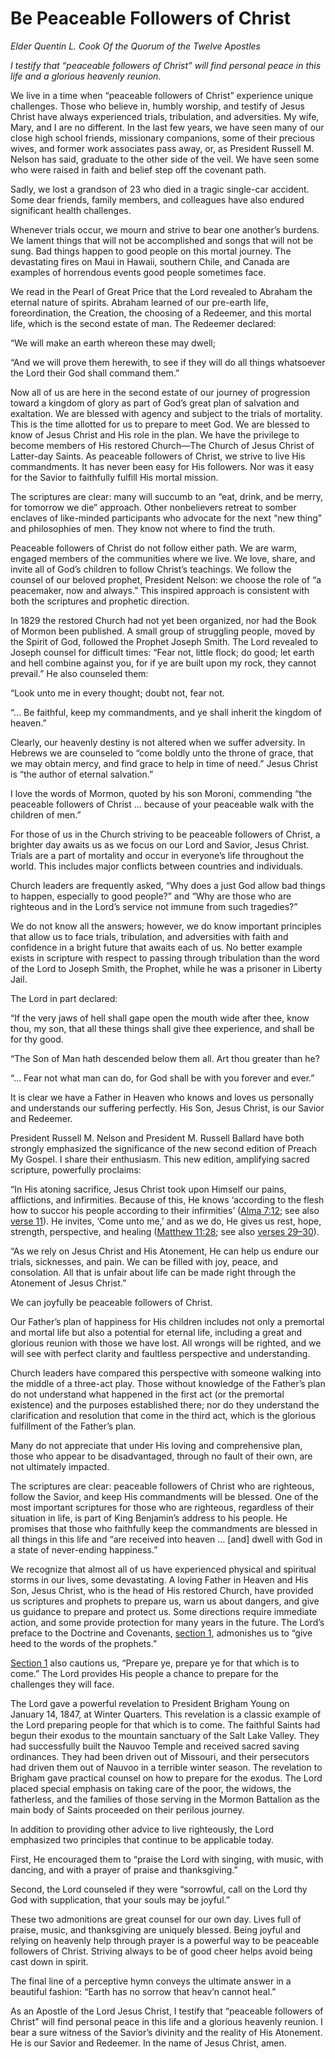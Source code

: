 # Be Peaceable Followers of Christ

*Elder Quentin L. Cook Of the Quorum of the Twelve Apostles*

*I testify that “peaceable followers of Christ” will find personal peace in this life and a glorious heavenly reunion.*

<div class="body-block">

We live in a time when “peaceable followers of Christ” experience unique challenges. Those who believe in, humbly worship, and testify of Jesus Christ have always experienced trials, tribulation, and adversities. My wife, Mary, and I are no different. In the last few years, we have seen many of our close high school friends, missionary companions, some of their precious wives, and former work associates pass away, or, as President Russell M. Nelson has said, graduate to the other side of the veil. We have seen some who were raised in faith and belief step off the covenant path.

Sadly, we lost a grandson of 23 who died in a tragic single-car accident. Some dear friends, family members, and colleagues have also endured significant health challenges.

Whenever trials occur, we mourn and strive to bear one another’s burdens. We lament things that will not be accomplished and songs that will not be sung. Bad things happen to good people on this mortal journey. The devastating fires on Maui in Hawaii, southern Chile, and Canada are examples of horrendous events good people sometimes face.

We read in the Pearl of Great Price that the Lord revealed to Abraham the eternal nature of spirits. Abraham learned of our pre-earth life, foreordination, the Creation, the choosing of a Redeemer, and this mortal life, which is the second estate of man. The Redeemer declared:

“We will make an earth whereon these may dwell;

“And we will prove them herewith, to see if they will do all things whatsoever the Lord their God shall command them.”

Now all of us are here in the second estate of our journey of progression toward a kingdom of glory as part of God’s great plan of salvation and exaltation. We are blessed with agency and subject to the trials of mortality. This is the time allotted for us to prepare to meet God. We are blessed to know of Jesus Christ and His role in the plan. We have the privilege to become members of His restored Church—The Church of Jesus Christ of Latter-day Saints. As peaceable followers of Christ, we strive to live His commandments. It has never been easy for His followers. Nor was it easy for the Savior to faithfully fulfill His mortal mission.

The scriptures are clear: many will succumb to an “eat, drink, and be merry, for tomorrow we die” approach. Other nonbelievers retreat to somber enclaves of like-minded participants who advocate for the next “new thing” and philosophies of men. They know not where to find the truth.

Peaceable followers of Christ do not follow either path. We are warm, engaged members of the communities where we live. We love, share, and invite all of God’s children to follow Christ’s teachings. We follow the counsel of our beloved prophet, President Nelson: we choose the role of “a peacemaker, now and always.” This inspired approach is consistent with both the scriptures and prophetic direction.

In 1829 the restored Church had not yet been organized, nor had the Book of Mormon been published. A small group of struggling people, moved by the Spirit of God, followed the Prophet Joseph Smith. The Lord revealed to Joseph counsel for difficult times: “Fear not, little flock; do good; let earth and hell combine against you, for if ye are built upon my rock, they cannot prevail.” He also counseled them:

“Look unto me in every thought; doubt not, fear not.

“… Be faithful, keep my commandments, and ye shall inherit the kingdom of heaven.”

Clearly, our heavenly destiny is not altered when we suffer adversity. In Hebrews we are counseled to “come boldly unto the throne of grace, that we may obtain mercy, and find grace to help in time of need.” Jesus Christ is “the author of eternal salvation.”

I love the words of Mormon, quoted by his son Moroni, commending “the peaceable followers of Christ … because of your peaceable walk with the children of men.”

For those of us in the Church striving to be peaceable followers of Christ, a brighter day awaits us as we focus on our Lord and Savior, Jesus Christ. Trials are a part of mortality and occur in everyone’s life throughout the world. This includes major conflicts between countries and individuals.

Church leaders are frequently asked, “Why does a just God allow bad things to happen, especially to good people?” and “Why are those who are righteous and in the Lord’s service not immune from such tragedies?”

We do not know all the answers; however, we do know important principles that allow us to face trials, tribulation, and adversities with faith and confidence in a bright future that awaits each of us. No better example exists in scripture with respect to passing through tribulation than the word of the Lord to Joseph Smith, the Prophet, while he was a prisoner in Liberty Jail.

The Lord in part declared:

“If the very jaws of hell shall gape open the mouth wide after thee, know thou, my son, that all these things shall give thee experience, and shall be for thy good.

“The Son of Man hath descended below them all. Art thou greater than he?

“… Fear not what man can do, for God shall be with you forever and ever.”

It is clear we have a Father in Heaven who knows and loves us personally and understands our suffering perfectly. His Son, Jesus Christ, is our Savior and Redeemer.

President Russell M. Nelson and President M. Russell Ballard have both strongly emphasized the significance of the new second edition of Preach My Gospel. I share their enthusiasm. This new edition, amplifying sacred scripture, powerfully proclaims:

“In His atoning sacrifice, Jesus Christ took upon Himself our pains, afflictions, and infirmities. Because of this, He knows ‘according to the flesh how to succor his people according to their infirmities’ (<a href="https://www.churchofjesuschrist.org/study/scriptures/bofm/alma/7.12?lang=eng#p12" class="scripture-ref">Alma 7:12</a>; see also <a href="https://www.churchofjesuschrist.org/study/scriptures/bofm/alma/7.11?lang=eng#p11" class="scripture-ref">verse 11</a>). He invites, ‘Come unto me,’ and as we do, He gives us rest, hope, strength, perspective, and healing (<a href="https://www.churchofjesuschrist.org/study/scriptures/nt/matt/11.28?lang=eng#p28" class="scripture-ref">Matthew 11:28</a>; see also <a href="https://www.churchofjesuschrist.org/study/scriptures/nt/matt/11.29-30?lang=eng#p29" class="scripture-ref">verses 29–30</a>).

“As we rely on Jesus Christ and His Atonement, He can help us endure our trials, sicknesses, and pain. We can be filled with joy, peace, and consolation. All that is unfair about life can be made right through the Atonement of Jesus Christ.”

We can joyfully be peaceable followers of Christ.

Our Father’s plan of happiness for His children includes not only a premortal and mortal life but also a potential for eternal life, including a great and glorious reunion with those we have lost. All wrongs will be righted, and we will see with perfect clarity and faultless perspective and understanding.

Church leaders have compared this perspective with someone walking into the middle of a three-act play. Those without knowledge of the Father’s plan do not understand what happened in the first act (or the premortal existence) and the purposes established there; nor do they understand the clarification and resolution that come in the third act, which is the glorious fulfillment of the Father’s plan.

Many do not appreciate that under His loving and comprehensive plan, those who appear to be disadvantaged, through no fault of their own, are not ultimately impacted.

The scriptures are clear: peaceable followers of Christ who are righteous, follow the Savior, and keep His commandments will be blessed. One of the most important scriptures for those who are righteous, regardless of their situation in life, is part of King Benjamin’s address to his people. He promises that those who faithfully keep the commandments are blessed in all things in this life and “are received into heaven … \[and\] dwell with God in a state of never-ending happiness.”

We recognize that almost all of us have experienced physical and spiritual storms in our lives, some devastating. A loving Father in Heaven and His Son, Jesus Christ, who is the head of His restored Church, have provided us scriptures and prophets to prepare us, warn us about dangers, and give us guidance to prepare and protect us. Some directions require immediate action, and some provide protection for many years in the future. The Lord’s preface to the Doctrine and Covenants, <a href="https://www.churchofjesuschrist.org/study/scriptures/dc-testament/dc/1?lang=eng" class="scripture-ref">section 1</a>, admonishes us to “give heed to the words of the prophets.”

<a href="https://www.churchofjesuschrist.org/study/scriptures/dc-testament/dc/1?lang=eng" class="scripture-ref">Section 1</a> also cautions us, “Prepare ye, prepare ye for that which is to come.” The Lord provides His people a chance to prepare for the challenges they will face.

The Lord gave a powerful revelation to President Brigham Young on January 14, 1847, at Winter Quarters. This revelation is a classic example of the Lord preparing people for that which is to come. The faithful Saints had begun their exodus to the mountain sanctuary of the Salt Lake Valley. They had successfully built the Nauvoo Temple and received sacred saving ordinances. They had been driven out of Missouri, and their persecutors had driven them out of Nauvoo in a terrible winter season. The revelation to Brigham gave practical counsel on how to prepare for the exodus. The Lord placed special emphasis on taking care of the poor, the widows, the fatherless, and the families of those serving in the Mormon Battalion as the main body of Saints proceeded on their perilous journey.

In addition to providing other advice to live righteously, the Lord emphasized two principles that continue to be applicable today.

First, He encouraged them to “praise the Lord with singing, with music, with dancing, and with a prayer of praise and thanksgiving.”

Second, the Lord counseled if they were “sorrowful, call on the Lord thy God with supplication, that your souls may be joyful.”

These two admonitions are great counsel for our own day. Lives full of praise, music, and thanksgiving are uniquely blessed. Being joyful and relying on heavenly help through prayer is a powerful way to be peaceable followers of Christ. Striving always to be of good cheer helps avoid being cast down in spirit.

The final line of a perceptive hymn conveys the ultimate answer in a beautiful fashion: “Earth has no sorrow that heav’n cannot heal.”

As an Apostle of the Lord Jesus Christ, I testify that “peaceable followers of Christ” will find personal peace in this life and a glorious heavenly reunion. I bear a sure witness of the Savior’s divinity and the reality of His Atonement. He is our Savior and Redeemer. In the name of Jesus Christ, amen.

</div>

